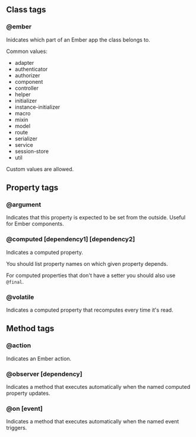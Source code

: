 

Class tags
----------

### @ember <type>

Inidcates which part of an Ember app the class belongs to.

Common values:

* adapter
* authenticator
* authorizer
* component
* controller
* helper
* initializer
* instance-initializer
* macro
* mixin
* model
* route
* serializer
* service
* session-store
* util

Custom values are allowed.



Property tags
-------------

### @argument

Indicates that this property is expected to be set from the outside. Useful for Ember components.


### @computed [dependency1] [dependency2]

Indicates a computed property.

You should list property names on which given property depends.

For computed properties that don't have a setter you should also use `@final`.


### @volatile

Indicates a computed property that recomputes every time it's read.



Method tags
-----------

### @action

Indicates an Ember action.


### @observer [dependency]

Indicates a method that executes automatically when the named computed property updates.


### @on [event]

Indicates a method that executes automatically when the named event triggers.



